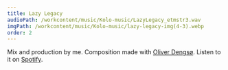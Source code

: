 ```yaml
---
title: Lazy Legacy
audioPath: /workcontent/music/Kolo-music/LazyLegacy_etmstr3.wav
imgPath: /workcontent/music/Kolo-music/lazy-legacy-img(4-3).webp
order: 2
---
```

Mix and production by me.
Composition made with [Oliver Dengsø](https://open.spotify.com/artist/4VvbkQ8hGR4bzLxQxQWsny?si=CVpM7sCVTfWcNunW5g1IVg).
Listen to it on [Spotify](https://open.spotify.com/track/2kNmsMoipBLcIFI44O2xUF?si=62303c9281dc4101).
